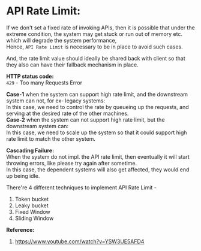# API Rate Limit: 

If we don't set a fixed rate of invoking APIs, then it is possible that under the extreme condition, the system may get stuck or run out of memory etc.  
which will degrade the system performance,  
Hence, `API Rate Limit` is necessary to be in place to avoid such cases.  

And, the rate limit value should ideally be shared back with client so that they also can have their fallback mechanism in place.  

**HTTP status code:**  
`429` - Too many Requests Error

**Case-1** when the system can support high rate limit, and the downstream system can not, for ex- legacy systems:  
In this case, we need to control the rate by queueing up the requests, and serving at the desired rate of the other machines.  
**Case-2** when the system can not support high rate limit, but the downstream system can:  
In this case, we need to scale up the system so that it could support high rate limit to match the other system.  

**Cascading Failure:**  
When the system do not impl. the API rate limit, then eventually it will start throwing errors, like please try again after sometime.  
In this case, the dependent systems will also get affected, they would end up being idle.  

There're 4 different techniques to implement API Rate Limit - 
1. Token bucket
2. Leaky bucket
3. Fixed Window
4. Sliding Window

**Reference:**  
1. https://www.youtube.com/watch?v=YSW3UE5AFD4

